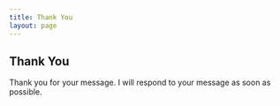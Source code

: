 ```yaml
---
title: Thank You
layout: page
---
```

<div class="row align-items-center">
  <div class="col-12 thank-you">
    <h2>Thank You</h2>
    <p>Thank you for your message. I will respond to your message as soon as possible.</p>
  </div>
</div>
